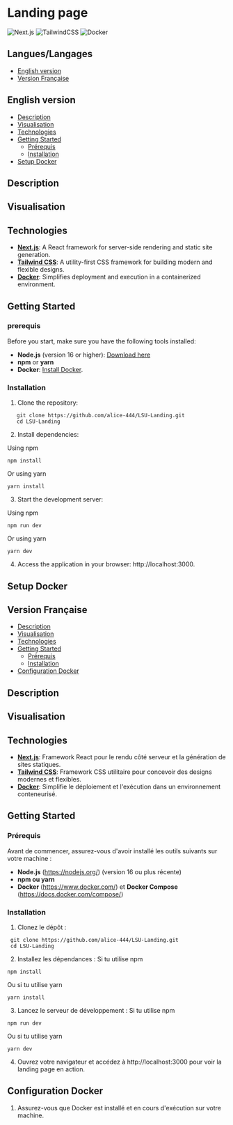 # Landing page

![Next.js](https://img.shields.io/badge/Next.js-000?style=for-the-badge&logo=next.js&logoColor=white)
![TailwindCSS](https://img.shields.io/badge/TailwindCSS-38B2AC?style=for-the-badge&logo=tailwind-css&logoColor=white)
![Docker](https://img.shields.io/badge/Docker-2496ED?style=for-the-badge&logo=docker&logoColor=white)

## Langues/Langages
- [English version](#english-version)
- [Version Française](#version-française)

## English version

- [Description](#description)
- [Visualisation](#visualisation)
- [Technologies](#technologies)
- [Getting Started](#getting-started)
  - [Prérequis](#prérequis)
  - [Installation](#installation)
- [Setup Docker](#setup-docker)
## Description

## Visualisation

## Technologies

- **[Next.js](https://nextjs.org/)**: A React framework for server-side rendering and static site generation.
- **[Tailwind CSS](https://tailwindcss.com/)**: A utility-first CSS framework for building modern and flexible designs.
- **[Docker](https://www.docker.com/)**: Simplifies deployment and execution in a containerized environment.

## Getting Started

### prerequis

Before you start, make sure you have the following tools installed:

- **Node.js** (version 16 or higher): [Download here](https://nodejs.org/)
- **npm** or **yarn**
- **Docker**: [Install Docker](https://www.docker.com/products/docker-desktop).

### Installation

1. Clone the repository:
   
```
   git clone https://github.com/alice-444/LSU-Landing.git
   cd LSU-Landing
```
2. Install dependencies:

Using npm

   ```
   npm install
   ```

Or using yarn

   ```
   yarn install
   ```

3. Start the development server:
   
Using npm

   ```
   npm run dev
   ```
   
Or using yarn

   ```
   yarn dev
   ```

4. Access the application in your browser: http://localhost:3000.

## Setup Docker

## Version Française

- [Description](#description)
- [Visualisation](#visualisation)
- [Technologies](#technologies)
- [Getting Started](#getting-started)
  - [Prérequis](#prérequis)
  - [Installation](#installation)
 - [Configuration Docker](#configuration-docker)

## Description

## Visualisation

## Technologies

- **[Next.js](https://nextjs.org/)**: Framework React pour le rendu côté serveur et la génération de sites statiques.
- **[Tailwind CSS](https://tailwindcss.com/)**: Framework CSS utilitaire pour concevoir des designs modernes et flexibles.
- **[Docker](https://www.docker.com/)**: Simplifie le déploiement et l'exécution dans un environnement conteneurisé.
## Getting Started

### Prérequis
Avant de commencer, assurez-vous d'avoir installé les outils suivants sur votre machine :

- **Node.js** (https://nodejs.org/) (version 16 ou plus récente)
- **npm ou yarn**
- **Docker** (https://www.docker.com/) et **Docker Compose** (https://docs.docker.com/compose/)

### Installation
  1. Clonez le dépôt :
  ```
   git clone https://github.com/alice-444/LSU-Landing.git
   cd LSU-Landing
  ```
  2. Installez les dépendances :
  Si tu utilise npm

   ```
   npm install
   ```

  Ou si tu utilise yarn

   ```
   yarn install
   ```
  3. Lancez le serveur de développement :
     Si tu utilise npm

   ```
   npm run dev
   ```

  Ou si tu utilise yarn

   ```
   yarn dev
   ```
    
  4. Ouvrez votre navigateur et accédez à http://localhost:3000 pour voir la landing page en action.

## Configuration Docker

  1. Assurez-vous que Docker est installé et en cours d'exécution sur votre machine.

